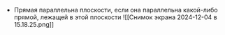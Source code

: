- Прямая параллельна плоскости, если она параллельна какой-либо прямой, лежащей в этой плоскости
![[Снимок экрана 2024-12-04 в 15.18.25.png]]